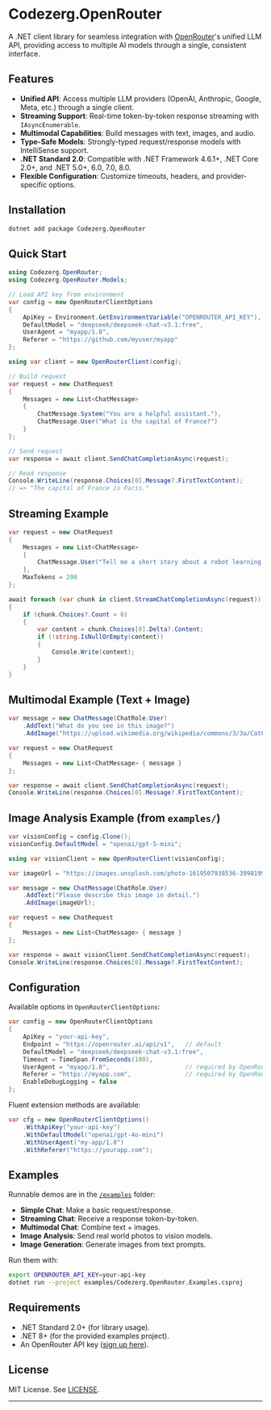 # Codezerg.OpenRouter

A .NET client library for seamless integration with [OpenRouter](https://openrouter.ai)'s unified LLM API, providing access to multiple AI models through a single, consistent interface.

## Features

- **Unified API**: Access multiple LLM providers (OpenAI, Anthropic, Google, Meta, etc.) through a single client.
- **Streaming Support**: Real-time token-by-token response streaming with `IAsyncEnumerable`.
- **Multimodal Capabilities**: Build messages with text, images, and audio.
- **Type-Safe Models**: Strongly-typed request/response models with IntelliSense support.
- **.NET Standard 2.0**: Compatible with .NET Framework 4.6.1+, .NET Core 2.0+, and .NET 5.0+, 6.0, 7.0, 8.0.
- **Flexible Configuration**: Customize timeouts, headers, and provider-specific options.

## Installation

```bash
dotnet add package Codezerg.OpenRouter
```

## Quick Start

```csharp
using Codezerg.OpenRouter;
using Codezerg.OpenRouter.Models;

// Load API key from environment
var config = new OpenRouterClientOptions
{
    ApiKey = Environment.GetEnvironmentVariable("OPENROUTER_API_KEY"),
    DefaultModel = "deepseek/deepseek-chat-v3.1:free",
    UserAgent = "myapp/1.0",
    Referer = "https://github.com/myuser/myapp"
};

using var client = new OpenRouterClient(config);

// Build request
var request = new ChatRequest
{
    Messages = new List<ChatMessage>
    {
        ChatMessage.System("You are a helpful assistant."),
        ChatMessage.User("What is the capital of France?")
    }
};

// Send request
var response = await client.SendChatCompletionAsync(request);

// Read response
Console.WriteLine(response.Choices[0].Message?.FirstTextContent);
// => "The capital of France is Paris."
```

## Streaming Example

```csharp
var request = new ChatRequest
{
    Messages = new List<ChatMessage>
    {
        ChatMessage.User("Tell me a short story about a robot learning to paint.")
    },
    MaxTokens = 200
};

await foreach (var chunk in client.StreamChatCompletionAsync(request))
{
    if (chunk.Choices?.Count > 0)
    {
        var content = chunk.Choices[0].Delta?.Content;
        if (!string.IsNullOrEmpty(content))
        {
            Console.Write(content);
        }
    }
}
```

## Multimodal Example (Text + Image)

```csharp
var message = new ChatMessage(ChatRole.User)
    .AddText("What do you see in this image?")
    .AddImage("https://upload.wikimedia.org/wikipedia/commons/3/3a/Cat03.jpg");

var request = new ChatRequest
{
    Messages = new List<ChatMessage> { message }
};

var response = await client.SendChatCompletionAsync(request);
Console.WriteLine(response.Choices[0].Message?.FirstTextContent);
```

## Image Analysis Example (from `examples/`)

```csharp
var visionConfig = config.Clone();
visionConfig.DefaultModel = "openai/gpt-5-mini";

using var visionClient = new OpenRouterClient(visionConfig);

var imageUrl = "https://images.unsplash.com/photo-1619507938536-39981994f4e9?w=800&auto=webp";

var message = new ChatMessage(ChatRole.User)
    .AddText("Please describe this image in detail.")
    .AddImage(imageUrl);

var request = new ChatRequest
{
    Messages = new List<ChatMessage> { message }
};

var response = await visionClient.SendChatCompletionAsync(request);
Console.WriteLine(response.Choices[0].Message?.FirstTextContent);
```

## Configuration

Available options in `OpenRouterClientOptions`:

```csharp
var config = new OpenRouterClientOptions
{
    ApiKey = "your-api-key",
    Endpoint = "https://openrouter.ai/api/v1",   // default
    DefaultModel = "deepseek/deepseek-chat-v3.1:free",
    Timeout = TimeSpan.FromSeconds(100),
    UserAgent = "myapp/1.0",                     // required by OpenRouter
    Referer = "https://myapp.com",               // required by OpenRouter
    EnableDebugLogging = false
};
```

Fluent extension methods are available:

```csharp
var cfg = new OpenRouterClientOptions()
    .WithApiKey("your-api-key")
    .WithDefaultModel("openai/gpt-4o-mini")
    .WithUserAgent("my-app/1.0")
    .WithReferer("https://yourapp.com");
```

## Examples

Runnable demos are in the [`/examples`](./examples) folder:

- **Simple Chat**: Make a basic request/response.
- **Streaming Chat**: Receive a response token-by-token.
- **Multimodal Chat**: Combine text + images.
- **Image Analysis**: Send real world photos to vision models.
- **Image Generation**: Generate images from text prompts.

Run them with:

```bash
export OPENROUTER_API_KEY=your-api-key
dotnet run --project examples/Codezerg.OpenRouter.Examples.csproj
```

## Requirements

- .NET Standard 2.0+ (for library usage).
- .NET 8+ (for the provided examples project).
- An OpenRouter API key ([sign up here](https://openrouter.ai/keys)).

## License

MIT License. See [LICENSE](LICENSE).

---
